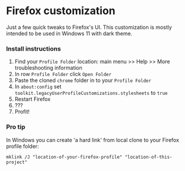 # Firefox customization

Just a few quick tweaks to Firefox's UI. This customization is mostly intended to be used in Windows 11 with dark theme.

### Install instructions

1. Find your `Profile Folder` location: main menu >> Help >> More troubleshooting information
2. In row `Profile Folder` click `Open Folder`
3. Paste the cloned `chrome` folder in to your `Profile Folder` 
4. In `about:config` set `toolkit.legacyUserProfileCustomizations.stylesheets` to `true`
5. Restart Firefox
6. ???
7. Profit!

### Pro tip

In Windows you can create 'a hard link' from local clone to your Firefox profile folder:

```
mklink /J "location-of-your-firefox-profile" "location-of-this-project"
```